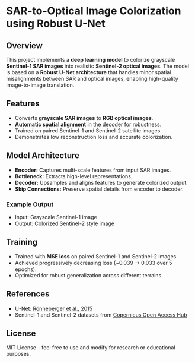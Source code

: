 # SAR-to-Optical Image Colorization using Robust U-Net

## Overview

This project implements a **deep learning model** to colorize grayscale **Sentinel-1 SAR images** into realistic **Sentinel-2 optical images**. The model is based on a **Robust U-Net architecture** that handles minor spatial misalignments between SAR and optical images, enabling high-quality image-to-image translation.

## Features

* Converts **grayscale SAR images** to **RGB optical images**.
* **Automatic spatial alignment** in the decoder for robustness.
* Trained on paired Sentinel-1 and Sentinel-2 satellite images.
* Demonstrates low reconstruction loss and accurate colorization.

## Model Architecture

* **Encoder:** Captures multi-scale features from input SAR images.
* **Bottleneck:** Extracts high-level representations.
* **Decoder:** Upsamples and aligns features to generate colorized output.
* **Skip Connections:** Preserve spatial details from encoder to decoder.


### Example Output

* Input: Grayscale Sentinel-1 image
* Output: Colorized Sentinel-2 style image
  
  

## Training

* Trained with **MSE loss** on paired Sentinel-1 and Sentinel-2 images.
* Achieved progressively decreasing loss (\~0.039 → 0.033 over 5 epochs).
* Optimized for robust generalization across different terrains.

## References

* U-Net: [Ronneberger et al., 2015](https://arxiv.org/abs/1505.04597)
* Sentinel-1 and Sentinel-2 datasets from [Copernicus Open Access Hub](https://scihub.copernicus.eu/)

## License

MIT License – feel free to use and modify for research or educational purposes.


